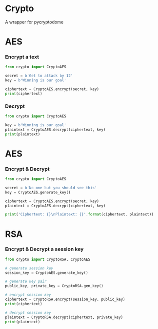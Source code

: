 # Crypto
A wrapper for pycryptodome

# AES
### Encrypt a text
```python
from crypto import CryptoAES

secret = b'Get to attack by 12'
key = b'Winning is our goal'

ciphertext = CryptoAES.encrypt(secret, key)
print(ciphertext)
```

### Decrypt
```python
from crypto import CryptoAES

key = b'Winning is our goal'
plaintext = CryptoAES.decrypt(ciphertext, key)
print(plaintext)
```

# AES 
### Encrypt & Decrypt
```python
from crypto import CryptoAES

secret = b'No one but you should see this'
key = CryptoAES.generate_key()

ciphertext = CryptoAES.encrypt(secret, key)
plaintext = CryptoAES.decrypt(ciphertext, key)

print('Ciphertext: {}\nPlaintext: {}'.format(ciphertext, plaintext))
```


# RSA

### Encrypt & Decrypt a session key

```python
from crypto import CryptoRSA, CryptoAES

# generate session key
session_key = CryptoAES.generate_key()

# generate key pair
public_key, private_key = CryptoRSA.gen_key()

# encrypt session key
ciphertext = CryptoRSA.encrypt(session_key, public_key)
print(ciphertext)

# decrypt session key
plaintext = CryptoRSA.decrypt(ciphertext, private_key)
print(plaintext)
```

